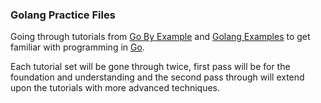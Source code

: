 ### Golang Practice Files

Going through tutorials from [Go By Example](https://github.com/mmcgrana/gobyexample) and [Golang Examples](https://github.com/SimonWaldherr/golang-examples) to get familiar with programming in [Go](http://golang.org).

Each tutorial set will be gone through twice, first pass will be for the foundation and understanding and the second pass through will extend upon the tutorials with more advanced techniques.
